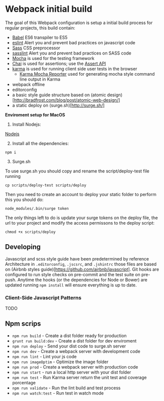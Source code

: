 # Webpack initial build

The goal of this Webpack configuration is setup a initial build process for regular projects, this build contain:

* [Babel](https://babeljs.io/) ES6 transpiler to ES5
* [eslint](http://eslint.org/) Alert you and prevent bad practices on javascript code
* [Sass]() CSS preprocessor
* [sasslint](https://github.com/sasstools/sass-lint) Alert you and prevent bad practices on SASS code
* [Mocha](http://mochajs.org/) is used for the testing framework
* [Chai](http://chaijs.com/) is used for assertions; use the [Assert API](http://chaijs.com/api/assert/)
* [karma](http://karma-runner.github.io/1.0/index.html) is used for running client side user tests in the browser
  * [Karma Mocha Reporter](https://www.npmjs.com/package/karma-mocha-reporter) used for generating mocha style command line output in Karma
* webpack offline
* editorconfig
* a basic style guide structure based on (atomic design)[http://bradfrost.com/blog/post/atomic-web-design/]
* a static deploy on (surge.sh)[http://surge.sh/]

**Enviroment setup for MacOS**

1. Install Nodejs:

[Nodejs](https://nodejs.org/en/)

2. Install all the dependencies:

```
npm i
```

3. Surge.sh

To use surge.sh you should copy and rename the script/deploy-test file running

```
cp scripts/deploy-test scripts/deploy
```

Then you need to create an account to deploy your static folder to perform this you should do:

```
node_modules/.bin/surge token
```

The only things left to do is update your surge tokens on the deploy file, the url to your project and modify the access permissons to the deploy script:

```
chmod +x scripts/deploy
```

## Developing
Javascript and scss style guide have been predetermined by reference Architecture in `.editorconfig`, `.jscsrc`, and `.jshintrc` those files are based on (Airbnb styles guide)[https://github.com/airbnb/javascript]. Git hooks are configured to run style checks on pre-commit and the test suite on pre-push. Anytime the hooks (or the dependencies for Node or Bower) are updated running `npm install` will ensure everything is up to date.

### Client-Side Javascript Patterns

TODO

## Npm scrips

* `npm run build` - Create a dist folder ready for production
* `grunt run build:dev` - Create a dist folder for dev enviroment
* `npm run deploy` - Send your dist code to surge.sh server
* `npm run dev` - Create a webpack server with development code
* `npm run lint` - Lint your js code
* `npm run imageOptim` - Optimize the image folder
* `npm run prod` - Create a webpack server with production code
* `npm run start` - run a local http server with your dist folder
* `npm run test` - Run Karma server return the unit test and coverage porcentage
* `npm run validate` - Run the lint build and test process
* `npm run watch:test` - Run test in watch mode
